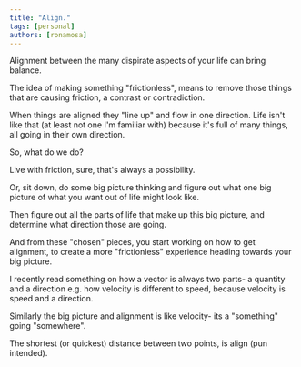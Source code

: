 ```yaml
---
title: "Align."
tags: [personal]
authors: [ronamosa]
---
```


Alignment between the many dispirate aspects of your life can bring balance.

The idea of making something "frictionless", means to remove those things that are causing friction, a contrast or contradiction.

When things are aligned they "line up" and flow in one direction. Life isn't like that (at least not one I'm familiar with) because it's full of many things, all going in their own direction.

So, what do we do?

Live with friction, sure, that's always a possibility.

Or, sit down, do some big picture thinking and figure out what one big picture of what you want out of life might look like.

<!-- truncate -->

Then figure out all the parts of life that make up this big picture, and determine what direction those are going.

And from these "chosen" pieces, you start working on how to get alignment, to create a more "frictionless" experience heading towards your big picture.

I recently read something on how a vector is always two parts- a quantity and a direction e.g. how velocity is different to speed, because velocity is speed and a direction.

Similarly the big picture and alignment is like velocity- its a "something" going "somewhere".

The shortest (or quickest) distance between two points, is align (pun intended).
